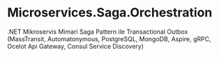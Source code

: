 # Microservices.Saga.Orchestration
.NET Mikroservis Mimari Saga Pattern ile Transactional Outbox (MassTransit, Automatonymous, PostgreSQL, MongoDB, Aspire, gRPC, Ocelot Api Gateway, Consul Service Discovery)
